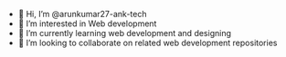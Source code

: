 - 👋 Hi, I’m @arunkumar27-ank-tech
- 👀 I’m interested in Web development
- 🌱 I’m currently learning web development and designing
- 💞️ I’m looking to collaborate on related web development repositories

<!---
arunkumar27-ank-tech/arunkumar27-ank-tech is a ✨ special ✨ repository because its `README.md` (this file) appears on your GitHub profile.
You can click the Preview link to take a look at your changes.
--->
